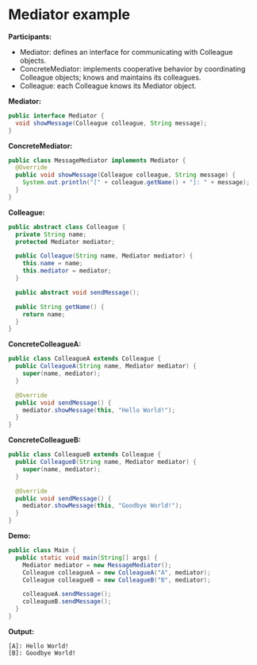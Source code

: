 # Mediator example

**Participants:**

* Mediator: defines an interface for communicating with Colleague objects.
* ConcreteMediator: implements cooperative behavior by coordinating Colleague objects; knows and maintains its colleagues.
* Colleague: each Colleague knows its Mediator object.

**Mediator:**

  ```java
  public interface Mediator {
    void showMessage(Colleague colleague, String message);
  }
  ```
  
**ConcreteMediator:**

  ```java
  public class MessageMediator implements Mediator {
    @Override
    public void showMessage(Colleague colleague, String message) {
      System.out.println("[" + colleague.getName() + "]: " + message);
    }
  }
  ```
  
**Colleague:**

  ```java
  public abstract class Colleague {
    private String name;
    protected Mediator mediator;

    public Colleague(String name, Mediator mediator) {
      this.name = name;
      this.mediator = mediator;
    }

    public abstract void sendMessage();

    public String getName() {
      return name;
    }
  }
  ```
  
**ConcreteColleagueA:**

  ```java
  public class ColleagueA extends Colleague {
    public ColleagueA(String name, Mediator mediator) {
      super(name, mediator);
    }

    @Override
    public void sendMessage() {
      mediator.showMessage(this, "Hello World!");
    }
  }
  ```
  
**ConcreteColleagueB:**

  ```java
  public class ColleagueB extends Colleague {
    public ColleagueB(String name, Mediator mediator) {
      super(name, mediator);
    }

    @Override
    public void sendMessage() {
      mediator.showMessage(this, "Goodbye World!");
    }
  }
  ```
  
**Demo:**

  ```java
  public class Main {
    public static void main(String[] args) {
      Mediator mediator = new MessageMediator();
      Colleague colleagueA = new ColleagueA("A", mediator);
      Colleague colleagueB = new ColleagueB("B", mediator);

      colleagueA.sendMessage();
      colleagueB.sendMessage();
    }
  }
  ```
  
**Output:**

  ```
  [A]: Hello World!
  [B]: Goodbye World!
  ```